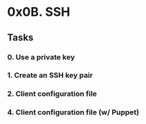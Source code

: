 # 0x0B. SSH

## Tasks

### 0. Use a private key

### 1. Create an SSH key pair

### 2. Client configuration file

### 4. Client configuration file (w/ Puppet)
